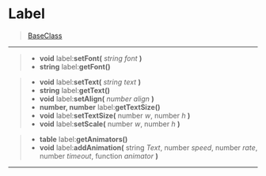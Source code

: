 # Label

> [BaseClass](./element.md)

---
>- **void** label:**setFont(** *string font* **)**
>- **string** label:**getFont()**

>- **void** label:**setText(** *string text* **)**
>- **string** label:**getText()**
>- **void** label:**setAlign(** *number align* **)**
>- **number, number** label:**getTextSize()**
>- **void** label:**setTextSize(** number *w*, number *h* **)**
>- **void** label:**setScale(** number *w*, number *h* **)**

>- **table** label:**getAnimators()**
>- **void** label:**addAnimation(** string *Text*, number *speed*, number *rate*, number *timeout*, function *animator* **)**

---
